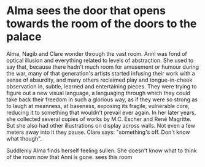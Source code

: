 # Alma sees the door that opens towards the room of the doors to the palace


Alma, Nagib and Clare wonder through the vast room. Anni was fond of optical illusion and everything related to levels of abstraction. She used to say that, because there hadn't much room for amusement or humour during the war, many of that generation's artists started infusing their work with a sense of absurdity, and many others reclaimed play and tongue-in-cheek observation in, subtle, learned and entertaining pieces. They were trying to figure out a new visual language, a languaging through which they could take back their freedom in such a glorious way, as if they were so strong as to laugh at meanness, at baseness, exposing its fragile, vulnerable core, reducing it to something that wouldn't prevail ever again. In her later years, she collected several copies of works by M.C. Escher and René Magritte. But she also had other illustrations on display across walls. <!-- describe the room more. Where are the artworks hanging? How close are they to each other? -->Not even a few meters away into it they pause. Clare says: "something's off. Don't know what though". 

Suddlenly Alma finds herself feeling sullen. She doesn't know what to think of the room now that Anni is gone.    sees this room 
